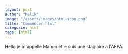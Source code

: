 ```yaml
---
layout: post
author: "Malik"
image: "/assets/images/html-icon.png"
title: "Commencer html"
categorie: html
tags: [html]
---
```



Hello je m'appelle Manon et je suis une stagiaire a l'AFPA.